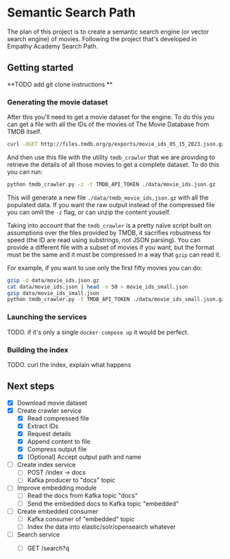 # Semantic Search Path

The plan of this project is to create a semantic search engine (or vector search engine) of movies. Following the project that's developed in Empathy Academy Search Path.

## Getting started

**TODO add git clone instructions **

### Generating the movie dataset

After this you'll need to get a movie dataset for the engine. To do this you can get a file with all the IDs of the movies of The Movie Database from TMDB itself.

```sh
curl -XGET http://files.tmdb.org/p/exports/movie_ids_05_15_2023.json.gz -o data/movie_ids.json.gz
```

And then use this file with the utility `tmdb_crawler` that we are providing to retrieve the details of all those movies to get a complete dataset. To do this you can run:

```sh
python tmdb_crawler.py -z -t TMDB_API_TOKEN ./data/movie_ids.json.gz
```

This will generate a new file `./data/tmdb_movie_ids,json.gz` with all the populated data. If you want the raw output instead of the compressed file you can omit the `-z` flag, or can unzip the content youself.

Taking into account that the `tmdb_crawler` is a pretty naïve script built on assumptions over the files provided by TMDB, it sacrifies robustness for speed (the ID are read using substrings, not JSON parsing). You can provide a different file with a subset of movies if you want, but the format must be the same and it must be compressed in a way that `gzip` can read it.

For example, if you want to use only the first fifty movies you can do:

```sh
gzip -d data/movie_ids.json.gz
cat data/movie_ids.json | head -n 50 > movie_ids_small.json
gzip data/movie_ids_small.json
python tmdb_crawler.py -t TMDB_API_TOKEN ./data/movie_ids_small.json.gz
```

### Launching the services

TODO. if it's only a single `docker-compose up` it would be perfect.

### Building the index

TODO. curl the index, explain what happens

## Next steps
- [x] Download movie dataset
- [x] Create crawler service 
  - [x] Read compressed file
  - [x] Extract IDs
  - [x] Request details
  - [x] Append content to file
  - [x] Compress output file
  - [x] [Optional] Accept output path and name 
- [ ] Create index service
  - [ ] POST /index -> docs
  - [ ] Kafka producer to "docs" topic
- [ ] Improve embedding module
  - [ ] Read the docs from Kafka topic "docs"
  - [ ] Send the embedded docs to Kafka topic "embedded"
- [ ] Create embedded consumer
  - [ ] Kafka consumer of "embedded" topic
  - [ ] Index the data into elastic/solr/opensearch whatever
- [ ] Search service
  - [ ] GET /search?q

